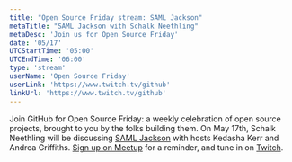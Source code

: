```yaml
---
title: "Open Source Friday stream: SAML Jackson"
metaTitle: "SAML Jackson with Schalk Neethling"
metaDesc: 'Join us for Open Source Friday'
date: '05/17'
UTCStartTime: '05:00'
UTCEndTime: '06:00'
type: 'stream'
userName: 'Open Source Friday'
userLink: 'https://www.twitch.tv/github'
linkUrl: 'https://www.twitch.tv/github'
---
```


Join GitHub for Open Source Friday: a weekly celebration of open source projects, brought to you by the folks building them. 
On May 17th, Schalk Neethling will be discussing [SAML Jackson](https://github.com/boxyhq/jackson) with hosts Kedasha Kerr and Andrea Griffiths. [Sign up on Meetup](https://www.meetup.com/github/) for a reminder, and tune in on [Twitch](https://www.twitch.tv/github).
